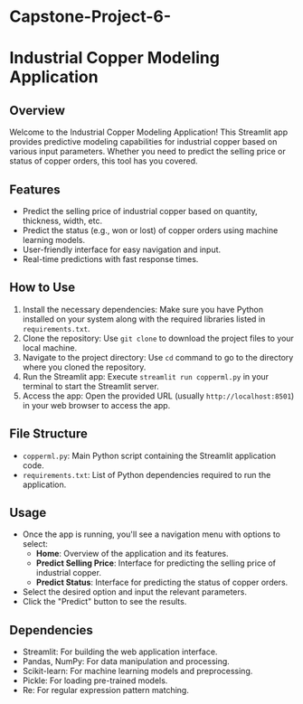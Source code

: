 # Capstone-Project-6-
# Industrial Copper Modeling Application

## Overview
Welcome to the Industrial Copper Modeling Application! This Streamlit app provides predictive modeling capabilities for industrial copper based on various input parameters. Whether you need to predict the selling price or status of copper orders, this tool has you covered.

## Features
- Predict the selling price of industrial copper based on quantity, thickness, width, etc.
- Predict the status (e.g., won or lost) of copper orders using machine learning models.
- User-friendly interface for easy navigation and input.
- Real-time predictions with fast response times.

## How to Use
1. Install the necessary dependencies: Make sure you have Python installed on your system along with the required libraries listed in `requirements.txt`.
2. Clone the repository: Use `git clone` to download the project files to your local machine.
3. Navigate to the project directory: Use `cd` command to go to the directory where you cloned the repository.
4. Run the Streamlit app: Execute `streamlit run copperml.py` in your terminal to start the Streamlit server.
5. Access the app: Open the provided URL (usually `http://localhost:8501`) in your web browser to access the app.

## File Structure
- `copperml.py`: Main Python script containing the Streamlit application code.
- `requirements.txt`: List of Python dependencies required to run the application.

## Usage
- Once the app is running, you'll see a navigation menu with options to select:
  - **Home**: Overview of the application and its features.
  - **Predict Selling Price**: Interface for predicting the selling price of industrial copper.
  - **Predict Status**: Interface for predicting the status of copper orders.
- Select the desired option and input the relevant parameters.
- Click the "Predict" button to see the results.

## Dependencies
- Streamlit: For building the web application interface.
- Pandas, NumPy: For data manipulation and processing.
- Scikit-learn: For machine learning models and preprocessing.
- Pickle: For loading pre-trained models.
- Re: For regular expression pattern matching.
